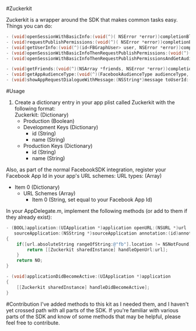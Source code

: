 #Zuckerkit

Zuckerkit is a wrapper around the SDK that makes common tasks easy. Things you can do:

``` objective-c
- (void)openSessionWithBasicInfo:(void(^)( NSError *error))completionBlock;
- (void)requestPublishPermissions:(void(^)( NSError *error))completionBlock;
- (void)getUserInfo:(void(^)(id<FBGraphUser> user, NSError *error))completionBlock;
- (void)openSessionWithBasicInfoThenRequestPublishPermissions:(void(^)(NSError *error))completionBlock;
- (void)openSessionWithBasicInfoThenRequestPublishPermissionsAndGetAudienceType:(void(^)(NSError *error, FacebookAudienceType))completionBlock;

- (void)getFriends:(void(^)(NSArray *friends, NSError *error))completionBlock;
- (void)getAppAudienceType:(void(^)(FacebookAudienceType audienceType, NSError *error))completionBlock;
- (void)showAppRequestDialogueWithMessage:(NSString*)message toUserId:(NSString*)userId;
```

#Usage
1. Create a dictionary entry in your app plist called Zuckerkit with the following format:	
Zuckerkit: (Dictionary)
	 - Production (Boolean)
	 - Development Keys (Dictionary)
	   - id (String)
	   - name (String)
	 - Production Keys (Dictionary)
	   - id (String)
	   - name (String)
	   
Also, as part of the normal FacebookSDK integration, register your Facebook App Id in your app's URL schemes:
URL types: (Array)
 - Item 0 (Dictionary)
   - URL Schemes (Array)
     - Item 0 (String, set equal to your Facebook App Id)
	   
In your AppDelegate.m, implement the following methods (or add to them if they already exist):

``` objective-c
- (BOOL)application:(UIApplication *)application openURL:(NSURL *)url
   sourceApplication:(NSString *)sourceApplication annotation:(id)annotation
{
    if([url.absoluteString rangeOfString:@"fb"].location != NSNotFound) {
        return [[Zuckerkit sharedInstance] handleOpenUrl:url];
    }
    return NO;
}

- (void)applicationDidBecomeActive:(UIApplication *)application
{
    [[Zuckerkit sharedInstance] handleDidBecomeActive];
}
```

#Contribution
I've added methods to this kit as I needed them, and I haven't yet crossed path with all parts of the SDK. If you're familiar with various parts of the SDK and know of some methods that may be helpful, please feel free to contribute.